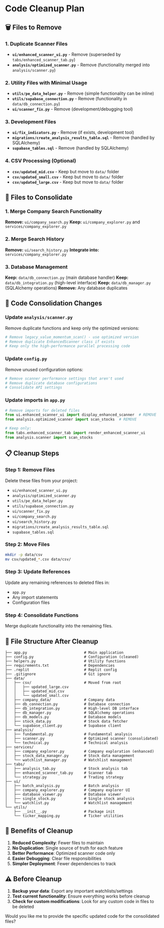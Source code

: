 # Code Cleanup Plan

## 🗑️ Files to Remove

### 1. Duplicate Scanner Files
- **`ui/enhanced_scanner_ui.py`** - Remove (superseded by `tabs/enhanced_scanner_tab.py`)
- **`analysis/optimized_scanner.py`** - Remove (functionality merged into `analysis/scanner.py`)

### 2. Utility Files with Minimal Usage
- **`utils/pe_data_helper.py`** - Remove (simple functionality can be inline)
- **`utils/supabase_connection.py`** - Remove (functionality in `data/db_connection.py`)
- **`ui/scanner_fix.py`** - Remove (development/debugging tool)

### 3. Development Files
- **`ui/fix_indicators.py`** - Remove (if exists, development tool)
- **`migrations/create_analysis_results_table.sql`** - Remove (handled by SQLAlchemy)
- **`supabase_tables.sql`** - Remove (handled by SQLAlchemy)

### 4. CSV Processing (Optional)
- **`csv/updated_mid.csv`** - Keep but move to `data/` folder
- **`csv/updated_small.csv`** - Keep but move to `data/` folder  
- **`csv/updated_large.csv`** - Keep but move to `data/` folder

## 📁 Files to Consolidate

### 1. Merge Company Search Functionality
**Remove:** `ui/company_search.py`
**Keep:** `ui/company_explorer.py` and `services/company_explorer.py`

### 2. Merge Search History
**Remove:** `ui/search_history.py`
**Integrate into:** `services/company_explorer.py`

### 3. Database Management
**Keep:** `data/db_connection.py` (main database handler)
**Keep:** `data/db_integration.py` (high-level interface)
**Keep:** `data/db_manager.py` (SQLAlchemy operations)
**Remove:** Any database duplicates

## 🔧 Code Consolidation Changes

### Update `analysis/scanner.py`
Remove duplicate functions and keep only the optimized versions:

```python
# Remove legacy_value_momentum_scan() - use optimized version
# Remove duplicate EnhancedScanner class if exists
# Keep only the high-performance parallel processing code
```

### Update `config.py`
Remove unused configuration options:

```python
# Remove scanner performance settings that aren't used
# Remove duplicate database configurations
# Consolidate API settings
```

### Update imports in `app.py`
```python
# Remove imports for deleted files
from ui.enhanced_scanner_ui import display_enhanced_scanner  # REMOVE
from analysis.optimized_scanner import scan_stocks  # REMOVE

# Keep only:
from tabs.enhanced_scanner_tab import render_enhanced_scanner_ui
from analysis.scanner import scan_stocks
```

## 📋 Cleanup Steps

### Step 1: Remove Files
Delete these files from your project:
- `ui/enhanced_scanner_ui.py`
- `analysis/optimized_scanner.py`
- `utils/pe_data_helper.py`
- `utils/supabase_connection.py`
- `ui/scanner_fix.py`
- `ui/company_search.py`
- `ui/search_history.py`
- `migrations/create_analysis_results_table.sql`
- `supabase_tables.sql`

### Step 2: Move Files
```bash
mkdir -p data/csv
mv csv/updated_*.csv data/csv/
```

### Step 3: Update References
Update any remaining references to deleted files in:
- `app.py`
- Any import statements
- Configuration files

### Step 4: Consolidate Functions
Merge duplicate functionality into the remaining files.

## 💾 File Structure After Cleanup

```
├── app.py                          # Main application
├── config.py                       # Configuration (cleaned)
├── helpers.py                      # Utility functions
├── requirements.txt                # Dependencies
├── .replit                         # Replit config
├── .gitignore                      # Git ignore
├── data/
│   ├── csv/                        # Moved from root
│   │   ├── updated_large.csv
│   │   ├── updated_mid.csv
│   │   └── updated_small.csv
│   ├── company_data/               # Company data
│   ├── db_connection.py            # Database connection
│   ├── db_integration.py           # High-level DB interface
│   ├── db_manager.py               # SQLAlchemy operations
│   ├── db_models.py                # Database models
│   ├── stock_data.py               # Stock data fetcher
│   └── supabase_client.py          # Supabase client
├── analysis/
│   ├── fundamental.py              # Fundamental analysis
│   ├── scanner.py                  # Optimized scanner (consolidated)
│   └── technical.py                # Technical analysis
├── services/
│   ├── company_explorer.py         # Company exploration (enhanced)
│   ├── stock_data_manager.py       # Stock data management
│   └── watchlist_manager.py        # Watchlist management
├── tabs/
│   ├── analysis_tab.py             # Stock analysis tab
│   ├── enhanced_scanner_tab.py     # Scanner tab
│   └── strategy.py                 # Trading strategy
├── ui/
│   ├── batch_analysis.py           # Batch analysis
│   ├── company_explorer.py         # Company explorer UI
│   ├── database_viewer.py          # Database viewer
│   ├── single_stock.py             # Single stock analysis
│   └── watchlist.py                # Watchlist management
└── utils/
    ├── __init__.py                 # Package init
    └── ticker_mapping.py           # Ticker utilities
```

## 🎯 Benefits of Cleanup

1. **Reduced Complexity**: Fewer files to maintain
2. **No Duplication**: Single source of truth for each feature
3. **Better Performance**: Optimized scanner code only
4. **Easier Debugging**: Clear file responsibilities
5. **Simpler Deployment**: Fewer dependencies to track

## ⚠️ Before Cleanup

1. **Backup your data**: Export any important watchlists/settings
2. **Test current functionality**: Ensure everything works before cleanup
3. **Check for custom modifications**: Look for any custom code in files to be deleted

Would you like me to provide the specific updated code for the consolidated files?